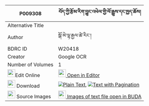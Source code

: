 |P009308|བོད་ཀྱི་རྩོམ་རིག་བྱུང་འཕེལ་གྱི་ལོ་རྒྱུས་དང་ཁྱད་ཆོས། 
| --- | --- 
|Alternative Title |
|Author| སྒོ་མེ་ལྷ་རྒྱལ་ཚེ་རིང་།
|BDRC ID | W20418
|Creator | Google OCR
|Number of Volumes| 1
|<img width="25" src="https://img.icons8.com/color/25/000000/edit-property.png">Edit Online| [<img width="25" src="https://avatars.githubusercontent.com/u/45091458?s=200&v=4"> Open in Editor](http://editor.openpecha.org/P009308)
|<img width="25" src="https://img.icons8.com/fluent/48/000000/download-2.png"/>  Download | [![](https://img.icons8.com/color/20/000000/txt.png)Plain Text](https://github.com/Openpecha/P009308/releases/download/v1/bo_kyi_tsomrik_jung_pel_gyi_lo_plain_P009308.zip), [![](https://img.icons8.com/color/20/000000/txt.png)Text with Pagination](https://github.com/Openpecha/P009308/releases/download/v1/bo_kyi_tsomrik_jung_pel_gyi_lo_pages_P009308.zip)
|<img width="25" src="https://img.icons8.com/plasticine/100/000000/pictures-folder.png"/>  Source Images | [<img width="25" src="https://library.bdrc.io/icons/BUDA-small.svg"> Images of text file open in BUDA](https://library.bdrc.io/show/bdr:W20418)